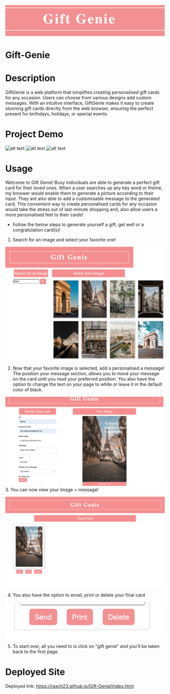 
![alt text](<assets/Screenshot 2024-03-06 at 23.21.58.png>)

# Gift-Genie

# Description
GiftGenie is a web platform that simplifies creating personalised gift cards for any occasion. Users can choose from various designs add custom messages. With an intuitive interface, GiftGenie makes it easy to create stunning gift cards directly from the web browser, ensuring the perfect present for birthdays, holidays, or special events.

# Project Demo
![alt text](<assets/project1 part1 gif.gif>)
![alt text](<assets/Large GIF (910x744).gif>)
![alt text](<assets/Large GIF (936x812).gif>)

# Usage
Welcome to Gift Genie! Busy individuals are able to generate a perfect gift card for their loved ones. When a user searches up any key word or theme, my broswer would enable them to generate a picture according to their input. They are also able to add a customisable message to the generated card. This convenient way to create personalised cards for any occasion would take the stress out of last-minute shopping and, also allow users a more personalised feel to their cards!


 * Follow the below steps to generate yourself a gift, get well or a congratulation card(s)!

1. Search for an image and select your favorite one!

![alt text](assets/download-3.jpg)

2. Now that your favorite image is selected, add a personalised a message! The position your message section, allows you to move your message on the card until you read your preferred position. You also have the option to change the text on your page to white or leave it in the default color of black.

![alt text](assets/download-1.jpg)
3. You can now view your image + message!

![alt text](assets/download-2.jpg)

4. You also have the option to email, print or delete your final card

![alt text](<assets/Screenshot 2024-03-07 at 01.07.13.png>)

5. To start over, all you need to is click on "gift genie"  and you'll be taken back to the first page.

# Deployed Site

Deployed link: https://raxch23.github.io/Gift-Genie/index.html
